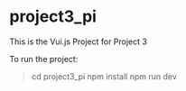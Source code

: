 # project3_pi

This is the Vui.js Project for Project 3

To run the project:
> cd project3_pi
> npm install
> npm run dev

